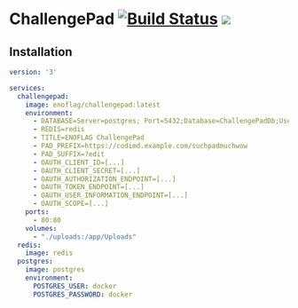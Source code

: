 # ChallengePad [![Build Status](https://dev.azure.com/ENOFLAG/ChallengePad/_apis/build/status/ENOFLAG.ChallengePad?branchName=master)](https://dev.azure.com/ENOFLAG/ChallengePad/_build/) ![](https://tokei.rs/b1/github/ENOFLAG/ChallengePad)


## Installation
```yaml
version: '3'

services:
  challengepad:
    image: enoflag/challengepad:latest
    environment:
      - DATABASE=Server=postgres; Port=5432;Database=ChallengePadDb;User Id = docker; Password=docker;Timeout=15;SslMode=Disable;
      - REDIS=redis
      - TITLE=ENOFLAG ChallengePad
      - PAD_PREFIX=https://codimd.example.com/suchpadmuchwow
      - PAD_SUFFIX=?edit
      - OAUTH_CLIENT_ID=[...]
      - OAUTH_CLIENT_SECRET=[...]
      - OAUTH_AUTHORIZATION_ENDPOINT=[...]
      - OAUTH_TOKEN_ENDPOINT=[...]
      - OAUTH_USER_INFORMATION_ENDPOINT=[...]
      - OAUTH_SCOPE=[...]
    ports:
      - 80:80
    volumes:
      - "./uploads:/app/Uploads"
  redis:
    image: redis
  postgres:
    image: postgres
    environment:
      POSTGRES_USER: docker
      POSTGRES_PASSWORD: docker
```
